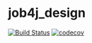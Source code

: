# job4j_design
[![Build Status](https://travis-ci.org/skrasavin/job4j_design.svg?branch=master)](https://travis-ci.org/skrasavin/job4j_design)
[![codecov](https://codecov.io/gh/skrasavin/job4j_design/branch/master/graph/badge.svg)](https://codecov.io/gh/skrasavin/job4j_design)